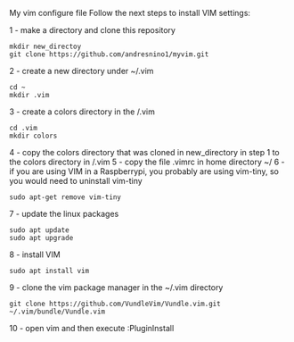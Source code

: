 My vim configure file
Follow the next steps to install VIM settings:

1 - make a directory and clone this repository
```console
mkdir new_directoy
git clone https://github.com/andresnino1/myvim.git
```

2 - create a new directory under ~/.vim
```console
cd ~
mkdir .vim
```

3 - create a colors directory in the /.vim 
```console
cd .vim
mkdir colors
```

4 - copy the colors directory that was cloned in new_directory in step 1 to the colors directory in /.vim
5 - copy the file .vimrc in home directory ~/
6 - if you are using VIM in a Raspberrypi, you probably are using vim-tiny, so you would need to uninstall vim-tiny
```console
sudo apt-get remove vim-tiny
```
7 - update the linux packages
```console
sudo apt update
sudo apt upgrade
```
8 - install VIM
```console
sudo apt install vim
```
9 - clone the vim package manager in the ~/.vim directory
```console
git clone https://github.com/VundleVim/Vundle.vim.git ~/.vim/bundle/Vundle.vim
```
10 - open vim and then execute :PluginInstall
